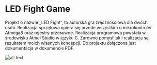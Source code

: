 # LED Fight Game

Projekt o nazwie „LED Fight”, to autorska gra zręcznościowa dla dwóch osób. Realizacja sprzętowa opiera się przede wszystkim o mikrokontroler Atmega8 oraz rejestry przesuwne. Realizacja programowa powstała w środowisku Atmel Studio w języku C. Zarówno pomysł jak i realizacja są rezultatem moich własnych koncepcji. Do projektu dołączona jest dokumentacja w dokumencie PDF.

![alt text](https://github.com/archer333/LedFightGame/blob/master/Photo.jpg "Photo")
